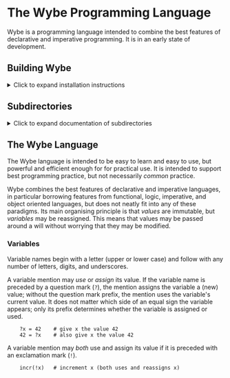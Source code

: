 # The Wybe Programming Language

Wybe is a programming language intended to combine the best features of
declarative and imperative programming.  It is in an early state of
development.


## Building Wybe
<details>
<summary>Click to expand installation instructions</summary>

Note that Wybe has only been ported to Mac OS X so far.

### Installing prerequisites

1.  Ensure XCode is installed:

      `xcode-select --install`

    This needs to be redone after each OS upgrade.

2.  Install the Boehm Garbage Collector development tools:

      `brew install bdw-gc`

3.  Install LLVM version 6

      `brew install llvm-hs/llvm/llvm-6.0`

4.  Install dwdiff

      `brew install llvm-hs/llvm/llvm-6.0`

5.  LaTeX is needed for building the documentation.  We recommend
[MacTeX](https://www.tug.org/mactex/).


### Building

1.  Just do:
      `make`


### Testing

1.  Just do:
      `make test`

This will show a . for each passed test, an X for each failed test, and a ?
for each new test (which hasn't had expected output specified yet).
Currently, some tests fail.

The script `update-exp` in this directory goes through all the test cases
whose output is different than the expected output, show the differences,
and prompts whether or not to except the new actual output as correct.
For each test case with no expected output recorded, it also shows the
actual output and prompts whether to accept this as correct.
</details>


## Subdirectories
<details>
<summary>Click to expand documentation of subdirectories</summary>

Subdirectories have the following purposes:


| subdirectory        | Purpose                             |
|---------------------|------------------------------------ |
| src                 | Compiler source code                |
| documentation       | Documentation of the Wybe language  |
| test-cases          | The current test suite              |
| wybelibs            | The Wybe standard library           |
| publications        | Papers and presentations about wybe |
| legacy              | Old, obsolete stuff                 |
| speculative         | Some musings about the language     |

</details>

## The Wybe Language

The Wybe language is intended to be easy to learn and easy to use, but
powerful and efficient enough for for practical use.  It is intended to
support best programming practice, but not necessarily *common* practice.

Wybe combines the best features of declarative and imperative languages,
in particular borrowing features from functional, logic, imperative, and
object oriented languages, but does not neatly fit into any of these
paradigms.  Its main organising principle is that *values* are
immutable, but *variables* may be reassigned.  This means that values
may be passed around a will without worrying that they may be modified.

### Variables
Variable names begin with a letter (upper or lower case) and follow with
any number of letters, digits, and underscores.

A variable mention may *use* or *assign* its value.  If the variable
name is preceded by a question mark (`?`), the mention assigns the
variable a (new) value; without the question mark prefix, the mention
uses the variable's current value.  It does not matter which side of an
equal sign the variable appears; only its prefix determines whether the
variable is assigned or used.

```
    ?x = 42    # give x the value 42
    42 = ?x    # also give x the value 42
```

A variable mention may *both* use and assign its value if it is preceded
with an exclamation mark (`!`).

```
    incr(!x)   # increment x (both uses and reassigns x)
```

